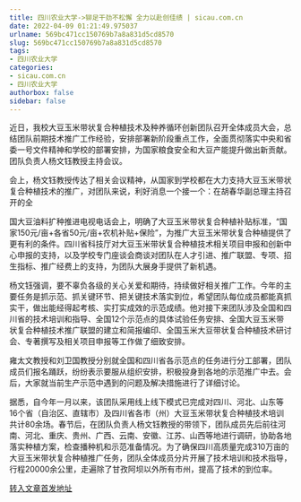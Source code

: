 ```yaml
---
title: 四川农业大学->铆足干劲不松懈 全力以赴创佳绩 | sicau.com.cn
date: 2022-04-09 01:21:49.975037
urlname: 569bc471cc150769b7a8a831d5cd8570
slug: 569bc471cc150769b7a8a831d5cd8570
tags: 
- 四川农业大学
categories:
- sicau.com.cn
- 四川农业大学
authorbox: false
sidebar: false
---
```

近日，我校大豆玉米带状复合种植技术及种养循环创新团队召开全体成员大会，总结团队前期技术推广工作经验，安排部署新阶段重点工作，全面贯彻落实中央和省委一号文件精神和学校的部署安排，为国家粮食安全和大豆产能提升做出新贡献。团队负责人杨文钰教授主持会议。

会上，杨文钰教授传达了相关会议精神，从国家到学校都在大力支持大豆玉米带状复合种植技术的推广，对团队来说，利好消息一个接一个：在胡春华副总理主持召开的全
<!--more-->
国大豆油料扩种推进电视电话会上，明确了大豆玉米带状复合种植补贴标准，“国家150元/亩+各省50元/亩+农机补贴+保险”，为推广大豆玉米带状复合种植提供了更有利的条件。四川省科技厅对大豆玉米带状复合种植技术相关项目申报和创新中心申报的支持，以及学校专门座谈会商谈对团队在人才引进、推广联盟、专项、招生指标、推广经费上的支持，为团队大展身手提供了新机遇。

杨文钰强调，要不辜负各级的关心关爱和期待，持续做好相关推广工作。今年的主要任务是抓示范、抓关键环节、把关键技术落实到位，希望团队每位成员都能真抓实干，做出能经得起考核、实打实成效的示范成绩。他对接下来团队涉及全国和四川省的技术培训和指导、全国12个示范点的具体试验任务安排、全国大豆玉米带状复合种植技术推广联盟的建立和简报编印、全国玉米大豆带状复合种植技术研讨会、专著撰写及相关项目申报等工作做了细致安排。

雍太文教授和刘卫国教授分别就全国和四川省各示范点的任务进行分工部署，团队成员们报名踊跃，纷纷表示要服从组织安排，积极投身到各地的示范推广中去。会后，大家就当前生产示范中遇到的问题及解决措施进行了详细讨论。

据悉，自今年一月以来，该团队采用线上线下模式已完成对四川、河北、山东等16个省（自治区、直辖市）及四川省各市（州）大豆玉米带状复合种植技术培训共计80余场。春节后，在团队负责人杨文钰教授的带领下，团队成员先后前往河南、河北、重庆、贵州、广西、云南、安徽、江苏、山西等地进行调研，协助各地落实种植方案，检查播种机和示范准备情况。为了确保四川高质量完成310万亩的大豆玉米带状复合种植推广任务，团队全体成员分片开展了技术培训和技术指导，行程20000余公里，走遍除了甘孜阿坝以外所有市州，提高了技术的到位率。



[转入文章首发地址](https://news.sicau.edu.cn/info/1078/67272.htm)